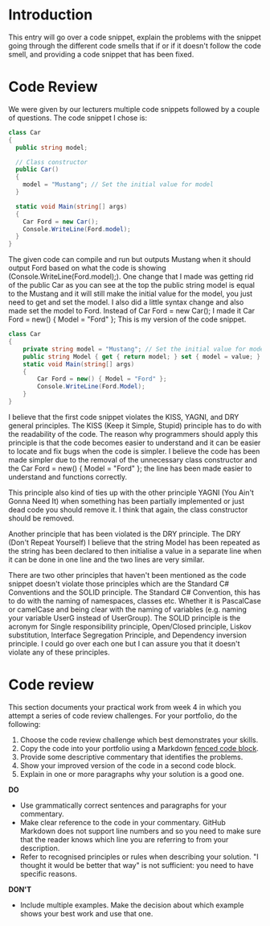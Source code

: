 # Introduction

This entry will go over a code snippet, explain the problems with the snippet going through the
different code smells that if or if it doesn't follow the code smell, and providing a code
snippet that has been fixed.

# Code Review

We were given by our lecturers multiple code snippets followed by a couple of questions. 
The code snippet I chose is:
```C#
class Car
{
  public string model;

  // Class constructor
  public Car()
  {
    model = "Mustang"; // Set the initial value for model
  }

  static void Main(string[] args)
  {
    Car Ford = new Car();
    Console.WriteLine(Ford.model);
  }
}
```
The given code can compile and run but outputs Mustang when it should output Ford
based on what the code is showing (Console.WriteLine(Ford.model);). One change that
I made was getting rid of the public Car as you can see at the top the public
string model is equal to the Mustang and it will still make the initial value for the model, you
just need to get and set the model. I also did a little syntax change and also made set the
model to Ford. Instead of Car Ford = new Car(); I made it Car Ford = new() { Model = "Ford" };
This is my version of the code snippet.
```C#
class Car
{
    private string model = "Mustang"; // Set the initial value for model
    public string Model { get { return model; } set { model = value; } }
    static void Main(string[] args)
    {
        Car Ford = new() { Model = "Ford" };
        Console.WriteLine(Ford.Model);
    }
}
```
I believe that the first code snippet violates the KISS, YAGNI, and DRY general principles.
The KISS (Keep it Simple, Stupid) principle has to do with the readability of the code. The reason 
why programmers should apply this principle is that the code becomes easier to understand and
it can be easier to locate and fix bugs when the code is simpler. I believe the code has been made simpler
due to the removal of the unnecessary class constructor and the Car Ford = new() { Model = "Ford" }; the line
has been made easier to understand and functions correctly.


This principle also kind of ties up with the other principle YAGNI (You Ain't Gonna Need It) when something
has been partially implemented or just dead code you should remove it. I think that again, the class constructor 
should be removed.

Another principle that has been violated is the DRY principle. The DRY (Don't Repeat Yourself)
I believe that the string Model has been repeated as the string has been declared to then initialise
a value in a separate line when it can be done in one line and the two lines are very similar.

There are two other principles that haven't been mentioned as the code snippet doesn't violate
those principles which are the Standard C# Conventions and the SOLID principle. The Standard
C# Convention, this has to do with the naming of namespaces, classes etc. Whether it is PascalCase
or camelCase and being clear with the naming of variables (e.g. naming your variable UserG instead
of UserGroup). The SOLID principle is the acronym for Single responsibility principle, Open/Closed
principle, Liskov substitution, Interface Segregation Principle, and Dependency inversion principle.
I could go over each one but I can assure you that it doesn't violate any of these principles.







# Code review

This section documents your practical work from week 4 in which you attempt a series of 
code review challenges. For your portfolio, do the following:

1. Choose the code review challenge which best demonstrates your skills.
2. Copy the code into your portfolio using a Markdown
   [fenced code block](https://docs.github.com/en/get-started/writing-on-github/working-with-advanced-formatting/creating-and-highlighting-code-blocks).
3. Provide some descriptive commentary that identifies the problems.
4. Show your improved version of the code in a second code block.
5. Explain in one or more paragraphs why your solution is a good one.

**DO**

* Use grammatically correct sentences and paragraphs for your commentary.
* Make clear reference to the code in your commentary. GitHub Markdown does not support
  line numbers and so you need to make sure that the reader knows which line you are
  referring to from your description.
* Refer to recognised principles or rules when describing your solution. "I thought it
  would be better that way" is not sufficient: you need to have specific reasons.

**DON'T**

* Include multiple examples. Make the decision about which example shows your best
  work and use that one.
